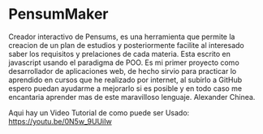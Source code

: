 # PensumMaker
Creador interactivo de Pensums, es una herramienta que permite la creacion de un plan de estudios y posteriormente facilite al interesado saber los requisitos y prelaciones de cada materia. Esta escrito en javascript usando el paradigma de POO. Es mi primer proyecto como desarrollador de aplicaciones web, de hecho sirvio para practicar lo aprendido en cursos que he realizado por internet, al subirlo a GitHub espero puedan ayudarme a mejorarlo si es posible y en todo caso me encantaria aprender mas de este maravilloso lenguaje. Alexander Chinea.

Aqui hay un Video Tutorial de como puede ser Usado: https://youtu.be/0N5w_9UUiIw
